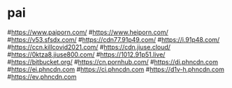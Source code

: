 # pai

#https://www.paiporn.com/
#https://www.heiporn.com/
#https://v53.sfsdx.com/
#https://cdn77.91p49.com/
#https://i.91p48.com/
#https://ccn.killcovid2021.com/
#https://cdn.jiuse.cloud/
#https://0ktza8.jiuse800.com/
#https://1012.91p51.live/
#https://bitbucket.org/
#https://cn.pornhub.com/
#https://di.phncdn.com
#https://ei.phncdn.com
#https://ci.phncdn.com
#https://d1v-h.phncdn.com
#https://ev.phncdn.com
